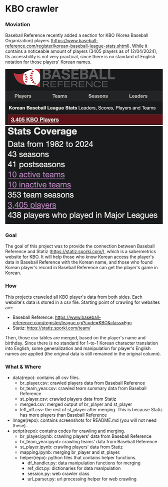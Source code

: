 # KBO crawler

### Moviation
Baseball Reference recently added a section for KBO (Korea Baseball Organization) players (https://www.baseball-reference.com/register/korean-baseball-league-stats.shtml). While it contains a noticeable amount of players (3405 players as of 12/04/2024), Its accessbility is not very practical, since there is no standard of English notation for those players' Korean names.

![BR STATUS 1](image/BR_status1.png?raw=true)
![BR STATUS 2](image/BR_status2.png?raw=true)


### Goal
The goal of this project was to provide the connection between Baseball Reference and Statiz (https://statiz.sporki.com/), which is a sabermetrics website for KBO. It will help those who know Korean access the player's data in Baseball Reference with the Korean name, and those who found Korean player's record in Baseball Reference can get the player's game in Korean.

### How
This projects craweled all KBO player's data from both sides. Each website's data is stored in a csv file. Starting point of crawling for websites are:
- Baseball Reference: https://www.baseball-reference.com/register/league.cgi?code=KBO&class=Fgn
- Statiz: https://statiz.sporki.com/team/

Then, those csv tables are merged, based on the player's name and birthday. Since there is no standard for 1-to-1 Korean character translation into English, some generalization and manipulation for player's English names are applied (the original data is still remained in the original column).

### What & Where
- data(repo): contains all csv files.
    - br_player.csv: crawled players data from Baseball Reference
    - br_team_year.csv: crawled team summary data from Baseball Reference
    - st_player.csv: crawled players data from Statiz
    - merged.csv: merged output of br_player and st_player
    - left_off.csv: the rest of st_player after merging. This is because Statiz has more players than Baseball Reference
- image(repo): contains screenshots for README.md (you will not need these).
- script(repo): contains codes for crawling and merging.
    - br_player.ipynb: crawling players' data from Baseball Reference
    - br_team_year.ipynb: crawling teams' data from Baseball Reference
    - st_player.ipynb: crawling players' data from Statiz
    - mapping.ipynb: merging br_player and st_player.
    - helper(repo): python files that contains helper functions.
        - df_handler.py: data manipulation functions for merging
        - ref_dict.py: dictionaries for data manipulation
        - session.py: web crawler class
        - url_parser.py: url processing helper for web crawling


